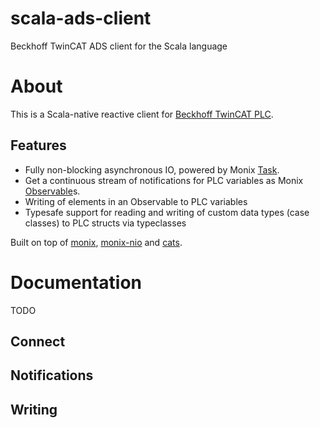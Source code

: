 # scala-ads-client
Beckhoff TwinCAT ADS client for the Scala language

# About

This is a Scala-native reactive client for [Beckhoff TwinCAT PLC](http://www.beckhoff.com/TwinCAT/). 

## Features
* Fully non-blocking asynchronous IO, powered by Monix [Task](https://monix.io/docs/3x/eval/task.html). 
* Get a continuous stream of notifications for PLC variables as Monix [Observable](https://monix.io/docs/3x/reactive/observable.html)s.
* Writing of elements in an Observable to PLC variables
* Typesafe support for reading and writing of custom data types (case classes) to PLC structs via typeclasses 

Built on top of [monix](https://github.com/monix/monix), [monix-nio](https://github.com/monix/monix-nio) and [cats](https://github.com/typelevel/cats).

# Documentation
TODO

## Connect

## Notifications

## Writing
